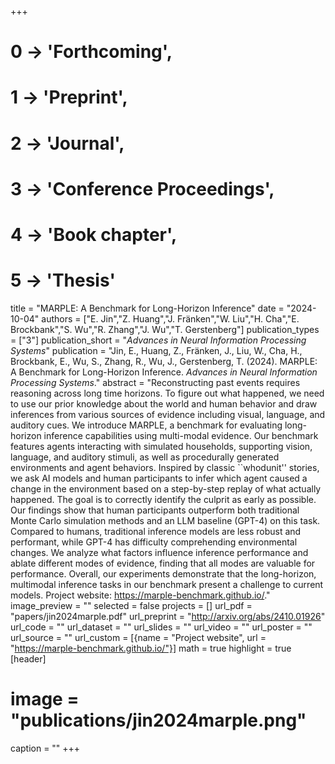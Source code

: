 +++
# 0 -> 'Forthcoming',
# 1 -> 'Preprint',
# 2 -> 'Journal',
# 3 -> 'Conference Proceedings',
# 4 -> 'Book chapter',
# 5 -> 'Thesis'

title = "MARPLE: A Benchmark for Long-Horizon Inference"
date = "2024-10-04"
authors = ["E. Jin","Z. Huang","J. Fränken","W. Liu","H. Cha","E. Brockbank","S. Wu","R. Zhang","J. Wu","T. Gerstenberg"]
publication_types = ["3"]
publication_short = "_Advances in Neural Information Processing Systems_"
publication = "Jin, E., Huang, Z., Fränken, J., Liu, W., Cha, H., Brockbank, E., Wu, S., Zhang, R., Wu, J., Gerstenberg, T. (2024). MARPLE: A Benchmark for Long-Horizon Inference. _Advances in Neural Information Processing Systems_."
abstract = "Reconstructing past events requires reasoning across long time horizons. To figure out what happened, we need to use our prior knowledge about the world and human behavior and draw inferences from various sources of evidence including visual, language, and auditory cues. We introduce MARPLE, a benchmark for evaluating long-horizon inference capabilities using multi-modal evidence. Our benchmark features agents interacting with simulated households, supporting vision, language, and auditory stimuli, as well as procedurally generated environments and agent behaviors. Inspired by classic ``whodunit'' stories, we ask AI models and human participants to infer which agent caused a change in the environment based on a step-by-step replay of what actually happened. The goal is to correctly identify the culprit as early as possible. Our findings show that human participants outperform both traditional Monte Carlo simulation methods and an LLM baseline (GPT-4) on this task. Compared to humans, traditional inference models are less robust and performant, while GPT-4 has difficulty comprehending environmental changes. We analyze what factors influence inference performance and ablate different modes of evidence, finding that all modes are valuable for performance. Overall, our experiments demonstrate that the long-horizon, multimodal inference tasks in our benchmark present a challenge to current models. Project website: https://marple-benchmark.github.io/."
image_preview = ""
selected = false
projects = []
url_pdf = "papers/jin2024marple.pdf"
url_preprint = "http://arxiv.org/abs/2410.01926"
url_code = ""
url_dataset = ""
url_slides = ""
url_video = ""
url_poster = ""
url_source = ""
url_custom = [{name = "Project website", url = "https://marple-benchmark.github.io/"}]
math = true
highlight = true
[header]
# image = "publications/jin2024marple.png"
caption = ""
+++